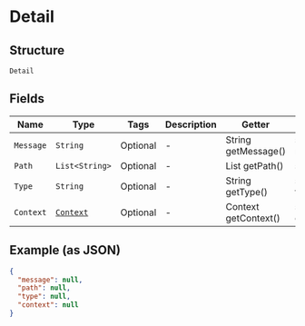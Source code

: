 
# Detail

## Structure

`Detail`

## Fields

| Name | Type | Tags | Description | Getter | Setter |
|  --- | --- | --- | --- | --- | --- |
| `Message` | `String` | Optional | - | String getMessage() | setMessage(String message) |
| `Path` | `List<String>` | Optional | - | List<String> getPath() | setPath(List<String> path) |
| `Type` | `String` | Optional | - | String getType() | setType(String type) |
| `Context` | [`Context`](../../doc/models/context.md) | Optional | - | Context getContext() | setContext(Context context) |

## Example (as JSON)

```json
{
  "message": null,
  "path": null,
  "type": null,
  "context": null
}
```

